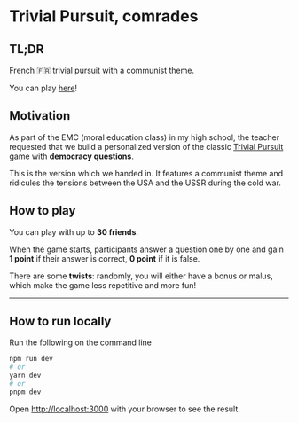 # Trivial Pursuit, comrades
## TL;DR
French 🇫🇷 trivial pursuit with a communist theme.

You can play [here](trivial-pursuit-emc.vercel.app)!

## Motivation

As part of the EMC (moral education class) in my high school, the teacher requested that we build a personalized version of the classic [Trivial Pursuit](https://en.wikipedia.org/wiki/Trivial_Pursuit) game with **democracy questions**. 

This is the version which we handed in. It features a communist theme and ridicules the tensions between the USA and the USSR during the cold war.

## How to play
You can play with up to **30 friends**.

When the game starts, participants answer a question one by one and gain **1 point** if their answer is correct, **0 point** if it is false.

There are some **twists**: randomly, you will either have a bonus or malus, which make the game less repetitive and more fun!

---

## How to run locally

Run the following on the command line

```bash
npm run dev
# or
yarn dev
# or
pnpm dev
```

Open [http://localhost:3000](http://localhost:3000) with your browser to see the result.
